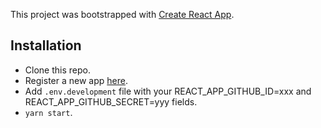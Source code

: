 This project was bootstrapped with [Create React App](https://github.com/facebook/create-react-app).

## Installation

* Clone this repo.
* Register a new app [here](https://github.com/settings/apps).
* Add `.env.development` file with your REACT_APP_GITHUB_ID=xxx and REACT_APP_GITHUB_SECRET=yyy fields.
* `yarn start`.

